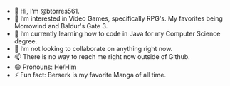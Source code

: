 - 👋 Hi, I’m @btorres561.
- 👀 I’m interested in Video Games, specifically RPG's. My favorites being Morrowind and Baldur's Gate 3. 
- 🌱 I’m currently learning how to code in Java for my Computer Science degree.
- 💞️ I’m not looking to collaborate on anything right now.
- 📫 There is no way to reach me right now outside of Github.
- 😄 Pronouns: He/Him
- ⚡ Fun fact: Berserk is my favorite Manga of all time.

<!---
btorres561/btorres561 is a ✨ special ✨ repository because its `README.md` (this file) appears on your GitHub profile.
You can click the Preview link to take a look at your changes.
--->
